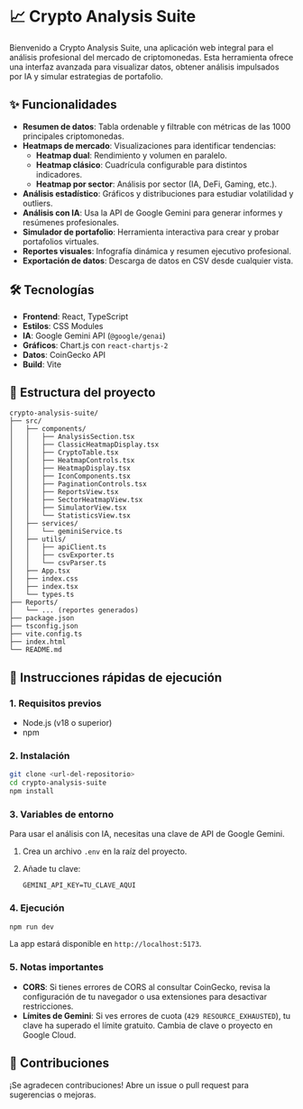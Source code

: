 # 📈 Crypto Analysis Suite

Bienvenido a Crypto Analysis Suite, una aplicación web integral para el análisis profesional del mercado de criptomonedas. Esta herramienta ofrece una interfaz avanzada para visualizar datos, obtener análisis impulsados por IA y simular estrategias de portafolio.

## ✨ Funcionalidades

- **Resumen de datos**: Tabla ordenable y filtrable con métricas de las 1000 principales criptomonedas.
- **Heatmaps de mercado**: Visualizaciones para identificar tendencias:
    - **Heatmap dual**: Rendimiento y volumen en paralelo.
    - **Heatmap clásico**: Cuadrícula configurable para distintos indicadores.
    - **Heatmap por sector**: Análisis por sector (IA, DeFi, Gaming, etc.).
- **Análisis estadístico**: Gráficos y distribuciones para estudiar volatilidad y outliers.
- **Análisis con IA**: Usa la API de Google Gemini para generar informes y resúmenes profesionales.
- **Simulador de portafolio**: Herramienta interactiva para crear y probar portafolios virtuales.
- **Reportes visuales**: Infografía dinámica y resumen ejecutivo profesional.
- **Exportación de datos**: Descarga de datos en CSV desde cualquier vista.

## 🛠️ Tecnologías

- **Frontend**: React, TypeScript
- **Estilos**: CSS Modules
- **IA**: Google Gemini API (`@google/genai`)
- **Gráficos**: Chart.js con `react-chartjs-2`
- **Datos**: CoinGecko API
- **Build**: Vite

## 📁 Estructura del proyecto

```
crypto-analysis-suite/
├── src/
│   ├── components/
│   │   ├── AnalysisSection.tsx
│   │   ├── ClassicHeatmapDisplay.tsx
│   │   ├── CryptoTable.tsx
│   │   ├── HeatmapControls.tsx
│   │   ├── HeatmapDisplay.tsx
│   │   ├── IconComponents.tsx
│   │   ├── PaginationControls.tsx
│   │   ├── ReportsView.tsx
│   │   ├── SectorHeatmapView.tsx
│   │   ├── SimulatorView.tsx
│   │   └── StatisticsView.tsx
│   ├── services/
│   │   └── geminiService.ts
│   ├── utils/
│   │   ├── apiClient.ts
│   │   ├── csvExporter.ts
│   │   └── csvParser.ts
│   ├── App.tsx
│   ├── index.css
│   ├── index.tsx
│   └── types.ts
├── Reports/
│   └── ... (reportes generados)
├── package.json
├── tsconfig.json
├── vite.config.ts
├── index.html
└── README.md
```

## 🚀 Instrucciones rápidas de ejecución

### 1. Requisitos previos
- Node.js (v18 o superior)
- npm

### 2. Instalación

```bash
git clone <url-del-repositorio>
cd crypto-analysis-suite
npm install
```

### 3. Variables de entorno

Para usar el análisis con IA, necesitas una clave de API de Google Gemini.

1. Crea un archivo `.env` en la raíz del proyecto.
2. Añade tu clave:

    ```
    GEMINI_API_KEY=TU_CLAVE_AQUI
    ```

### 4. Ejecución

```bash
npm run dev
```

La app estará disponible en `http://localhost:5173`.

### 5. Notas importantes
- **CORS**: Si tienes errores de CORS al consultar CoinGecko, revisa la configuración de tu navegador o usa extensiones para desactivar restricciones.
- **Límites de Gemini**: Si ves errores de cuota (`429 RESOURCE_EXHAUSTED`), tu clave ha superado el límite gratuito. Cambia de clave o proyecto en Google Cloud.

## 🤝 Contribuciones
¡Se agradecen contribuciones! Abre un issue o pull request para sugerencias o mejoras.
